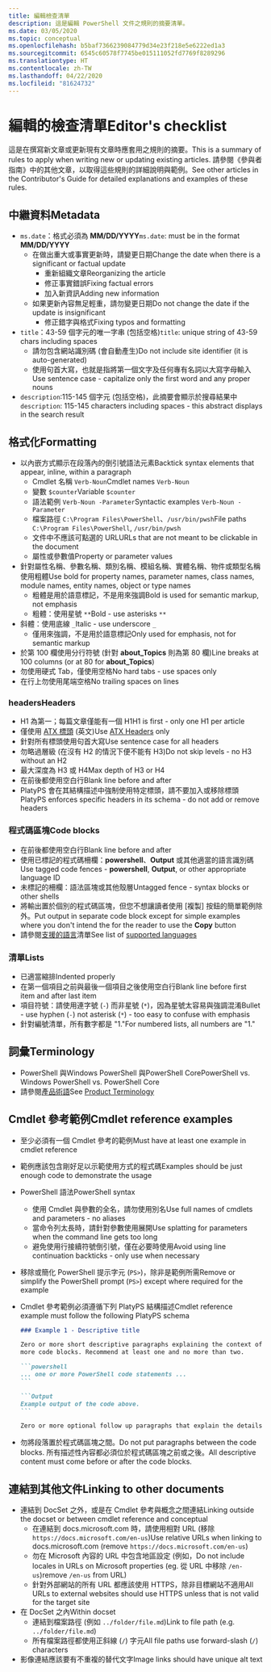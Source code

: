 ```yaml
---
title: 編輯檢查清單
description: 這是編輯 PowerShell 文件之規則的摘要清單。
ms.date: 03/05/2020
ms.topic: conceptual
ms.openlocfilehash: b5baf7366239084779d34e23f218e5e6222ed1a3
ms.sourcegitcommit: 6545c60578f7745be015111052fd7769f8289296
ms.translationtype: HT
ms.contentlocale: zh-TW
ms.lasthandoff: 04/22/2020
ms.locfileid: "81624732"
---
```

# <a name="editors-checklist"></a><span data-ttu-id="89fa3-103">編輯的檢查清單</span><span class="sxs-lookup"><span data-stu-id="89fa3-103">Editor's checklist</span></span>

<span data-ttu-id="89fa3-104">這是在撰寫新文章或更新現有文章時應套用之規則的摘要。</span><span class="sxs-lookup"><span data-stu-id="89fa3-104">This is a summary of rules to apply when writing new or updating existing articles.</span></span> <span data-ttu-id="89fa3-105">請參閱《參與者指南》中的其他文章，以取得這些規則的詳細說明與範例。</span><span class="sxs-lookup"><span data-stu-id="89fa3-105">See other articles in the Contributor's Guide for detailed explanations and examples of these rules.</span></span>

## <a name="metadata"></a><span data-ttu-id="89fa3-106">中繼資料</span><span class="sxs-lookup"><span data-stu-id="89fa3-106">Metadata</span></span>

- <span data-ttu-id="89fa3-107">`ms.date`：格式必須為 **MM/DD/YYYY**</span><span class="sxs-lookup"><span data-stu-id="89fa3-107">`ms.date`: must be in the format **MM/DD/YYYY**</span></span>
  - <span data-ttu-id="89fa3-108">在做出重大或事實更新時，請變更日期</span><span class="sxs-lookup"><span data-stu-id="89fa3-108">Change the date when there is a significant or factual update</span></span>
    - <span data-ttu-id="89fa3-109">重新組織文章</span><span class="sxs-lookup"><span data-stu-id="89fa3-109">Reorganizing the article</span></span>
    - <span data-ttu-id="89fa3-110">修正事實錯誤</span><span class="sxs-lookup"><span data-stu-id="89fa3-110">Fixing factual errors</span></span>
    - <span data-ttu-id="89fa3-111">加入新資訊</span><span class="sxs-lookup"><span data-stu-id="89fa3-111">Adding new information</span></span>
  - <span data-ttu-id="89fa3-112">如果更新內容無足輕重，請勿變更日期</span><span class="sxs-lookup"><span data-stu-id="89fa3-112">Do not change the date if the update is insignificant</span></span>
    - <span data-ttu-id="89fa3-113">修正錯字與格式</span><span class="sxs-lookup"><span data-stu-id="89fa3-113">Fixing typos and formatting</span></span>
- <span data-ttu-id="89fa3-114">`title`：43-59 個字元的唯一字串 (包括空格)</span><span class="sxs-lookup"><span data-stu-id="89fa3-114">`title`: unique string of 43-59 chars including spaces</span></span>
  - <span data-ttu-id="89fa3-115">請勿包含網站識別碼 (會自動產生)</span><span class="sxs-lookup"><span data-stu-id="89fa3-115">Do not include site identifier (it is auto-generated)</span></span>
  - <span data-ttu-id="89fa3-116">使用句首大寫，也就是指將第一個文字及任何專有名詞以大寫字母輸入</span><span class="sxs-lookup"><span data-stu-id="89fa3-116">Use sentence case - capitalize only the first word and any proper nouns</span></span>
- <span data-ttu-id="89fa3-117">`description`:115-145 個字元 (包括空格)，此摘要會顯示於搜尋結果中</span><span class="sxs-lookup"><span data-stu-id="89fa3-117">`description`: 115-145 characters including spaces - this abstract displays in the search result</span></span>

## <a name="formatting"></a><span data-ttu-id="89fa3-118">格式化</span><span class="sxs-lookup"><span data-stu-id="89fa3-118">Formatting</span></span>

- <span data-ttu-id="89fa3-119">以內嵌方式顯示在段落內的倒引號語法元素</span><span class="sxs-lookup"><span data-stu-id="89fa3-119">Backtick syntax elements that appear, inline, within a paragraph</span></span>
  - <span data-ttu-id="89fa3-120">Cmdlet 名稱 `Verb-Noun`</span><span class="sxs-lookup"><span data-stu-id="89fa3-120">Cmdlet names `Verb-Noun`</span></span>
  - <span data-ttu-id="89fa3-121">變數 `$counter`</span><span class="sxs-lookup"><span data-stu-id="89fa3-121">Variable `$counter`</span></span>
  - <span data-ttu-id="89fa3-122">語法範例 `Verb-Noun -Parameter`</span><span class="sxs-lookup"><span data-stu-id="89fa3-122">Syntactic examples `Verb-Noun -Parameter`</span></span>
  - <span data-ttu-id="89fa3-123">檔案路徑 `C:\Program Files\PowerShell`、`/usr/bin/pwsh`</span><span class="sxs-lookup"><span data-stu-id="89fa3-123">File paths `C:\Program Files\PowerShell`, `/usr/bin/pwsh`</span></span>
  - <span data-ttu-id="89fa3-124">文件中不應該可點選的 URL</span><span class="sxs-lookup"><span data-stu-id="89fa3-124">URLs that are not meant to be clickable in the document</span></span>
  - <span data-ttu-id="89fa3-125">屬性或參數值</span><span class="sxs-lookup"><span data-stu-id="89fa3-125">Property or parameter values</span></span>
- <span data-ttu-id="89fa3-126">針對屬性名稱、參數名稱、類別名稱、模組名稱、實體名稱、物件或類型名稱使用粗體</span><span class="sxs-lookup"><span data-stu-id="89fa3-126">Use bold for property names, parameter names, class names, module names, entity names, object or type names</span></span>
  - <span data-ttu-id="89fa3-127">粗體是用於語意標記，不是用來強調</span><span class="sxs-lookup"><span data-stu-id="89fa3-127">Bold is used for semantic markup, not emphasis</span></span>
  - <span data-ttu-id="89fa3-128">粗體：使用星號 `**`</span><span class="sxs-lookup"><span data-stu-id="89fa3-128">Bold - use asterisks `**`</span></span>
- <span data-ttu-id="89fa3-129">斜體：使用底線 `_`</span><span class="sxs-lookup"><span data-stu-id="89fa3-129">Italic - use underscore `_`</span></span>
  - <span data-ttu-id="89fa3-130">僅用來強調，不是用於語意標記</span><span class="sxs-lookup"><span data-stu-id="89fa3-130">Only used for emphasis, not for semantic markup</span></span>
- <span data-ttu-id="89fa3-131">於第 100 欄使用分行符號 (針對 **about_Topics** 則為第 80 欄)</span><span class="sxs-lookup"><span data-stu-id="89fa3-131">Line breaks at 100 columns (or at 80 for **about_Topics**)</span></span>
- <span data-ttu-id="89fa3-132">勿使用硬式 Tab，僅使用空格</span><span class="sxs-lookup"><span data-stu-id="89fa3-132">No hard tabs - use spaces only</span></span>
- <span data-ttu-id="89fa3-133">在行上勿使用尾端空格</span><span class="sxs-lookup"><span data-stu-id="89fa3-133">No trailing spaces on lines</span></span>

### <a name="headers"></a><span data-ttu-id="89fa3-134">headers</span><span class="sxs-lookup"><span data-stu-id="89fa3-134">Headers</span></span>

- <span data-ttu-id="89fa3-135">H1 為第一；每篇文章僅能有一個 H1</span><span class="sxs-lookup"><span data-stu-id="89fa3-135">H1 is first - only one H1 per article</span></span>
- <span data-ttu-id="89fa3-136">僅使用 [ATX 標頭](https://github.github.com/gfm/#atx-headings) \(英文\)</span><span class="sxs-lookup"><span data-stu-id="89fa3-136">Use [ATX Headers](https://github.github.com/gfm/#atx-headings) only</span></span>
- <span data-ttu-id="89fa3-137">針對所有標頭使用句首大寫</span><span class="sxs-lookup"><span data-stu-id="89fa3-137">Use sentence case for all headers</span></span>
- <span data-ttu-id="89fa3-138">勿略過層級 (在沒有 H2 的情況下便不能有 H3)</span><span class="sxs-lookup"><span data-stu-id="89fa3-138">Do not skip levels - no H3 without an H2</span></span>
- <span data-ttu-id="89fa3-139">最大深度為 H3 或 H4</span><span class="sxs-lookup"><span data-stu-id="89fa3-139">Max depth of H3 or H4</span></span>
- <span data-ttu-id="89fa3-140">在前後都使用空白行</span><span class="sxs-lookup"><span data-stu-id="89fa3-140">Blank line before and after</span></span>
- <span data-ttu-id="89fa3-141">PlatyPS 會在其結構描述中強制使用特定標頭，請不要加入或移除標頭</span><span class="sxs-lookup"><span data-stu-id="89fa3-141">PlatyPS enforces specific headers in its schema - do not add or remove headers</span></span>

### <a name="code-blocks"></a><span data-ttu-id="89fa3-142">程式碼區塊</span><span class="sxs-lookup"><span data-stu-id="89fa3-142">Code blocks</span></span>

- <span data-ttu-id="89fa3-143">在前後都使用空白行</span><span class="sxs-lookup"><span data-stu-id="89fa3-143">Blank line before and after</span></span>
- <span data-ttu-id="89fa3-144">使用已標記的程式碼柵欄：**powershell**、**Output** 或其他適當的語言識別碼</span><span class="sxs-lookup"><span data-stu-id="89fa3-144">Use tagged code fences - **powershell**, **Output**, or other appropriate language ID</span></span>
- <span data-ttu-id="89fa3-145">未標記的柵欄：語法區塊或其他殼層</span><span class="sxs-lookup"><span data-stu-id="89fa3-145">Untagged fence - syntax blocks or other shells</span></span>
- <span data-ttu-id="89fa3-146">將輸出置於個別的程式碼區塊，但您不想讓讀者使用 [複製]  按鈕的簡單範例除外。</span><span class="sxs-lookup"><span data-stu-id="89fa3-146">Put output in separate code block except for simple examples where you don't intend the for the reader to use the **Copy** button</span></span>
- <span data-ttu-id="89fa3-147">請參閱[支援的語言](/contribute/code-in-docs#supported-languages)清單</span><span class="sxs-lookup"><span data-stu-id="89fa3-147">See list of [supported languages](/contribute/code-in-docs#supported-languages)</span></span>

### <a name="lists"></a><span data-ttu-id="89fa3-148">清單</span><span class="sxs-lookup"><span data-stu-id="89fa3-148">Lists</span></span>

- <span data-ttu-id="89fa3-149">已適當縮排</span><span class="sxs-lookup"><span data-stu-id="89fa3-149">Indented properly</span></span>
- <span data-ttu-id="89fa3-150">在第一個項目之前與最後一個項目之後使用空白行</span><span class="sxs-lookup"><span data-stu-id="89fa3-150">Blank line before first item and after last item</span></span>
- <span data-ttu-id="89fa3-151">項目符號：請使用連字號 (`-`) 而非星號 (`*`)，因為星號太容易與強調混淆</span><span class="sxs-lookup"><span data-stu-id="89fa3-151">Bullet - use hyphen (`-`) not asterisk (`*`) - too easy to confuse with emphasis</span></span>
- <span data-ttu-id="89fa3-152">針對編號清單，所有數字都是 "1."</span><span class="sxs-lookup"><span data-stu-id="89fa3-152">For numbered lists, all numbers are "1."</span></span>

## <a name="terminology"></a><span data-ttu-id="89fa3-153">詞彙</span><span class="sxs-lookup"><span data-stu-id="89fa3-153">Terminology</span></span>

- <span data-ttu-id="89fa3-154">PowerShell 與Windows PowerShell 與PowerShell Core</span><span class="sxs-lookup"><span data-stu-id="89fa3-154">PowerShell vs. Windows PowerShell vs. PowerShell Core</span></span>
- <span data-ttu-id="89fa3-155">請參閱[產品術語](powershell-style-guide.md#product-terminology)</span><span class="sxs-lookup"><span data-stu-id="89fa3-155">See [Product Terminology](powershell-style-guide.md#product-terminology)</span></span>

## <a name="cmdlet-reference-examples"></a><span data-ttu-id="89fa3-156">Cmdlet 參考範例</span><span class="sxs-lookup"><span data-stu-id="89fa3-156">Cmdlet reference examples</span></span>

- <span data-ttu-id="89fa3-157">至少必須有一個 Cmdlet 參考的範例</span><span class="sxs-lookup"><span data-stu-id="89fa3-157">Must have at least one example in cmdlet reference</span></span>
- <span data-ttu-id="89fa3-158">範例應該包含剛好足以示範使用方式的程式碼</span><span class="sxs-lookup"><span data-stu-id="89fa3-158">Examples should be just enough code to demonstrate the usage</span></span>
- <span data-ttu-id="89fa3-159">PowerShell 語法</span><span class="sxs-lookup"><span data-stu-id="89fa3-159">PowerShell syntax</span></span>
  - <span data-ttu-id="89fa3-160">使用 Cmdlet 與參數的全名，請勿使用別名</span><span class="sxs-lookup"><span data-stu-id="89fa3-160">Use full names of cmdlets and parameters - no aliases</span></span>
  - <span data-ttu-id="89fa3-161">當命令列太長時，請針對參數使用展開</span><span class="sxs-lookup"><span data-stu-id="89fa3-161">Use splatting for parameters when the command line gets too long</span></span>
  - <span data-ttu-id="89fa3-162">避免使用行接續符號倒引號，僅在必要時使用</span><span class="sxs-lookup"><span data-stu-id="89fa3-162">Avoid using line continuation backticks - only use when necessary</span></span>
- <span data-ttu-id="89fa3-163">移除或簡化 PowerShell 提示字元 (`PS>`)，除非是範例所需</span><span class="sxs-lookup"><span data-stu-id="89fa3-163">Remove or simplify the PowerShell prompt (`PS>`) except where required for the example</span></span>
- <span data-ttu-id="89fa3-164">Cmdlet 參考範例必須遵循下列 PlatyPS 結構描述</span><span class="sxs-lookup"><span data-stu-id="89fa3-164">Cmdlet reference example must follow the following PlatyPS schema</span></span>

  ~~~Markdown
  ### Example 1 - Descriptive title

  Zero or more short descriptive paragraphs explaining the context of the example followed by one or
  more code blocks. Recommend at least one and no more than two.

  ```powershell
  ... one or more PowerShell code statements ...
  ```

  ```Output
  Example output of the code above.
  ```

  Zero or more optional follow up paragraphs that explain the details of the code and output.
  ~~~

- <span data-ttu-id="89fa3-165">勿將段落置於程式碼區塊之間。</span><span class="sxs-lookup"><span data-stu-id="89fa3-165">Do not put paragraphs between the code blocks.</span></span> <span data-ttu-id="89fa3-166">所有描述性內容都必須位於程式碼區塊之前或之後。</span><span class="sxs-lookup"><span data-stu-id="89fa3-166">All descriptive content must come before or after the code blocks.</span></span>

## <a name="linking-to-other-documents"></a><span data-ttu-id="89fa3-167">連結到其他文件</span><span class="sxs-lookup"><span data-stu-id="89fa3-167">Linking to other documents</span></span>

- <span data-ttu-id="89fa3-168">連結到 DocSet 之外，或是在 Cmdlet 參考與概念之間連結</span><span class="sxs-lookup"><span data-stu-id="89fa3-168">Linking outside the docset or between cmdlet reference and conceptual</span></span>
  - <span data-ttu-id="89fa3-169">在連結到 docs.microsoft.com 時，請使用相對 URL (移除 `https://docs.microsoft.com/en-us`)</span><span class="sxs-lookup"><span data-stu-id="89fa3-169">Use relative URLs when linking to docs.microsoft.com (remove `https://docs.microsoft.com/en-us`)</span></span>
  - <span data-ttu-id="89fa3-170">勿在 Microsoft 內容的 URL 中包含地區設定 (例如，</span><span class="sxs-lookup"><span data-stu-id="89fa3-170">Do not include locales in URLs on Microsoft properties (eg.</span></span> <span data-ttu-id="89fa3-171">從 URL 中移除 `/en-us`)</span><span class="sxs-lookup"><span data-stu-id="89fa3-171">remove `/en-us` from URL)</span></span>
  - <span data-ttu-id="89fa3-172">針對外部網站的所有 URL 都應該使用 HTTPS，除非目標網站不適用</span><span class="sxs-lookup"><span data-stu-id="89fa3-172">All URLs to external websites should use HTTPS unless that is not valid for the target site</span></span>
- <span data-ttu-id="89fa3-173">在 DocSet 之內</span><span class="sxs-lookup"><span data-stu-id="89fa3-173">Within docset</span></span>
  - <span data-ttu-id="89fa3-174">連結到檔案路徑 (例如 `../folder/file.md`)</span><span class="sxs-lookup"><span data-stu-id="89fa3-174">Link to file path (e.g. `../folder/file.md`)</span></span>
  - <span data-ttu-id="89fa3-175">所有檔案路徑都使用正斜線 (`/`) 字元</span><span class="sxs-lookup"><span data-stu-id="89fa3-175">All file paths use forward-slash (`/`) characters</span></span>
- <span data-ttu-id="89fa3-176">影像連結應該要有不重複的替代文字</span><span class="sxs-lookup"><span data-stu-id="89fa3-176">Image links should have unique alt text</span></span>
